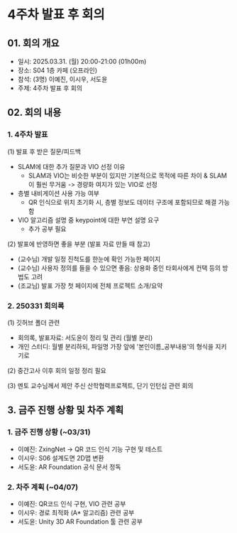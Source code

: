 # 4주차 발표 후 회의
## 01. 회의 개요
- 일시: 2025.03.31. (월) 20:00-21:00 (01h00m)
- 장소: S04 1층 카페 (오프라인)
- 참석: (3명) 이예진, 이시우, 서도윤
- 주제: 4주차 발표 후 회의

## 02. 회의 내용
### 1. 4주차 발표
(1) 발표 후 받은 질문/피드백   
- SLAM에 대한 추가 질문과 VIO 선정 이유
  - SLAM과 VIO는 비슷한 부분이 있지만 기본적으로 목적에 따른 차이 & SLAM이 훨씬 무거움 -> 경량화 여지가 있는 VIO로 선정
- 층별 내비게이션 사용 가능 여부
  - QR 인식으로 위치 초기화 시, 층별 정보도 데이터 구조에 포함되므로 해결 가능함
- VIO 알고리즘 설명 중 keypoint에 대한 부연 설명 요구
  - 추가 공부 필요   

(2) 발표에 반영하면 좋을 부분 (발표 자료 만들 때 참고)
- (교수님) 개발 일정 진척도를 한눈에 확인 가능한 페이지
- (교수님) 사용자 정의를 들을 수 있으면 좋음: 상용화 중인 타회사에게 컨택 등의 방법도 고려
- (조교님) 발표 가장 첫 페이지에 전체 프로젝트 소개/요약

### 2. 250331 회의록
(1) 깃허브 폴더 관련
- 회의록, 발표자료: 서도윤이 정리 및 관리 (월별 분리)
- 개인 스터디: 월별 분리하되, 파일명 가장 앞에 '본인이름_공부내용'의 형식을 지키기로

(2) 중간고사 이후 회의 일정 정리 필요   

(3) 멘토 교수님께서 제안 주신 산학협력프로젝트, 단기 인턴십 관련 회의

## 3. 금주 진행 상황 및 차주 계획
### 1. 금주 진행 상황 (~03/31)
- 이예진: ZxingNet -> QR 코드 인식 기능 구현 및 테스트
- 이시우: S06 설계도면 2D맵 변환
- 서도윤: AR Foundation 공식 문서 정독 

### 2. 차주 계획 (~04/07)
- 이예진: QR코드 인식 구현, VIO 관련 공부
- 이시우: 경로 최적화 (A* 알고리즘) 관련 공부
- 서도윤: Unity 3D AR Foundation 툴 관련 공부

